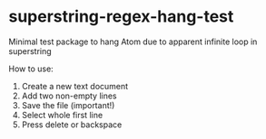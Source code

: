 # superstring-regex-hang-test

Minimal test package to hang Atom due to apparent infinite loop in superstring

How to use:

1. Create a new text document
2. Add two non-empty lines
3. Save the file (important!)
4. Select whole first line
5. Press delete or backspace
